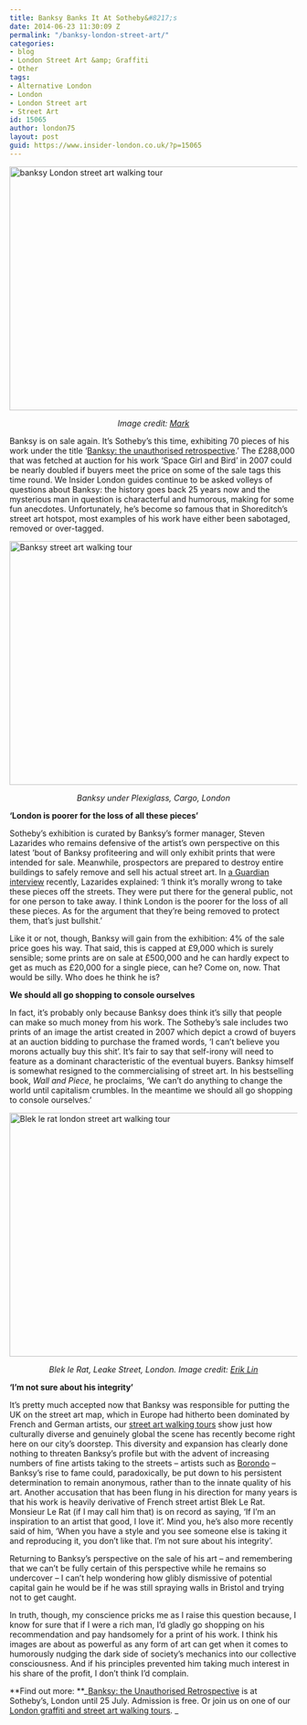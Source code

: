 ```yaml
---
title: Banksy Banks It At Sotheby&#8217;s
date: 2014-06-23 11:30:09 Z
permalink: "/banksy-london-street-art/"
categories:
- blog
- London Street Art &amp; Graffiti
- Other
tags:
- Alternative London
- London
- London Street art
- Street Art
id: 15065
author: london75
layout: post
guid: https://www.insider-london.co.uk/?p=15065
---
```


[<img class="size-full wp-image-15073 aligncenter" src="/wp-content/uploads/2014/06/banksy-street-art-london.jpg" alt="banksy London street art walking tour" width="569" height="427" />](/wp-content/uploads/2014/06/banksy-street-art-london.jpg)

<p style="text-align: center;">
  <em>Image credit: <a href="https://www.flickr.com/photos/zerocrop/4842151604" target="_blank">Mark</a></em>
</p>

Banksy is on sale again. It’s Sotheby’s this time, exhibiting 70 pieces of his work under the title ‘<a href="http://www.sothebys.com/en/auctions/2014/banksy-steve-lazarides-ls1403.html" target="_blank">Banksy: the unauthorised retrospective</a>.’ The £288,000 that was fetched at auction for his work &#8216;Space Girl and Bird&#8217; in 2007 could be nearly doubled if buyers meet the price on some of the sale tags this time round. We Insider London guides continue to be asked volleys of questions about Banksy: the history goes back 25 years now and the mysterious man in question is characterful and humorous, making for some fun anecdotes. Unfortunately, he’s become so famous that in Shoreditch&#8217;s street art hotspot, most examples of his work have either been sabotaged, removed or over-tagged.

[<img class="size-full wp-image-15080 aligncenter" src="/wp-content/uploads/2014/06/banksy-cargo.jpg" alt="Banksy street art walking tour" width="569" height="427" />](/wp-content/uploads/2014/06/banksy-cargo.jpg)

<p style="text-align: center;">
  <em>Banksy under Plexiglass, Cargo, London</em>
</p>

**&#8216;London is poorer for the loss of all these pieces&#8217;**

Sotheby’s exhibition is curated by Banksy’s former manager, Steven Lazarides who remains defensive of the artist’s own perspective on this latest &#8217;bout of Banksy profiteering and will only exhibit prints that were intended for sale. Meanwhile, prospectors are prepared to destroy entire buildings to safely remove and sell his actual street art. In <a href="http://www.theguardian.com/artanddesign/2014/jun/06/sothebys-banksy-artist-exhibition-street-art" target="_blank">a Guardian interview</a> recently, Lazarides explained: &#8216;I think it&#8217;s morally wrong to take these pieces off the streets. They were put there for the general public, not for one person to take away. I think London is the poorer for the loss of all these pieces. As for the argument that they&#8217;re being removed to protect them, that&#8217;s just bullshit.&#8217;

Like it or not, though, Banksy will gain from the exhibition: 4% of the sale price goes his way. That said, this is capped at £9,000 which is surely sensible; some prints are on sale at £500,000 and he can hardly expect to get as much as £20,000 for a single piece, can he? Come on, now. That would be silly. Who does he think he is?

**We should all go shopping to console ourselves**

In fact, it’s probably only because Banksy does think it’s silly that people can make so much money from his work. The Sotheby’s sale includes two prints of an image the artist created in 2007 which depict a crowd of buyers at an auction bidding to purchase the framed words, &#8216;I can’t believe you morons actually buy this shit&#8217;. It’s fair to say that self-irony will need to feature as a dominant characteristic of the eventual buyers. Banksy himself is somewhat resigned to the commercialising of street art. In his bestselling book, _Wall and Piece_, he proclaims, &#8216;We can’t do anything to change the world until capitalism crumbles. In the meantime we should all go shopping to console ourselves.&#8217;

[<img class="size-full wp-image-15081 aligncenter" src="/wp-content/uploads/2014/06/blek-le-rat-London.jpg" alt="Blek le rat london street art walking tour" width="569" height="427" />](/wp-content/uploads/2014/06/blek-le-rat-London.jpg)

<p style="text-align: center;">
  <em>Blek le Rat, Leake Street, London. Image credit: <a href="http://www.flickr.com/photos/79253201@N00/2478864949" target="_blank">Erik Lin</a></em>
</p>

**&#8216;I&#8217;m not sure about his integrity&#8217;**

It’s pretty much accepted now that Banksy was responsible for putting the UK on the street art map, which in Europe had hitherto been dominated by French and German artists, our <a href="https://www.insider-london.co.uk/tours/street-art-tour-london/" target="_blank">street art walking tours</a> show just how culturally diverse and genuinely global the scene has recently become right here on our city’s doorstep. This diversity and expansion has clearly done nothing to threaten Banksy’s profile but with the advent of increasing numbers of fine artists taking to the streets &#8211; artists such as <a href="/the-many-forms-of-street-art/" target="_blank">Borondo</a> &#8211; Banksy’s rise to fame could, paradoxically, be put down to his persistent determination to remain anonymous, rather than to the innate quality of his art. Another accusation that has been flung in his direction for many years is that his work is heavily derivative of French street artist Blek Le Rat. Monsieur Le Rat (if I may call him that) is on record as saying, &#8216;If I’m an inspiration to an artist that good, I love it&#8217;. Mind you, he’s also more recently said of him, &#8216;When you have a style and you see someone else is taking it and reproducing it, you don&#8217;t like that. I&#8217;m not sure about his integrity&#8217;.

Returning to Banksy’s perspective on the sale of his art &#8211; and remembering that we can’t be fully certain of this perspective while he remains so undercover &#8211; I can’t help wondering how glibly dismissive of potential capital gain he would be if he was still spraying walls in Bristol and trying not to get caught.

In truth, though, my conscience pricks me as I raise this question because, I know for sure that if I were a rich man, I’d gladly go shopping on his recommendation and pay handsomely for a print of his work. I think his images are about as powerful as any form of art can get when it comes to humorously nudging the dark side of society’s mechanics into our collective consciousness. And if his principles prevented him taking much interest in his share of the profit, I don’t think I’d complain.

**Find out more: **_<a href="http://www.sothebys.com/en/auctions/2014/banksy-steve-lazarides-ls1403.html" target="_blank">Banksy: the Unauthorised Retrospective</a> is at Sotheby&#8217;s, London until 25 July. Admission is free. Or join us on one of our <a href="https://www.insider-london.co.uk/tours/street-art-tour-london/" target="_blank">London graffiti and street art walking tours</a>. _